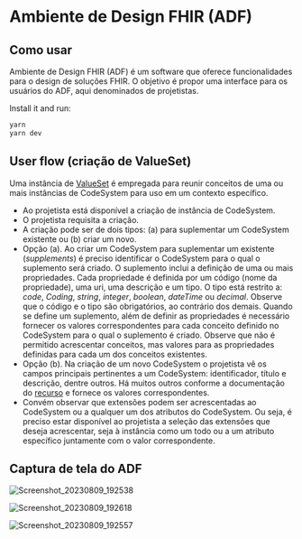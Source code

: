 # Ambiente de Design FHIR (ADF)

## Como usar

Ambiente de Design FHIR (ADF) é um software que oferece funcionalidades para o design de soluções FHIR. O objetivo é propor uma interface para os usuários do ADF, aqui denominados de projetistas.

Install it and run:

```sh
yarn 
yarn dev
```

## User flow (criação de ValueSet)

Uma instância de [ValueSet](https://www.hl7.org/fhir/r4/valueset.html) é empregada para reunir conceitos de uma ou mais instâncias de
CodeSystem para uso em um contexto específico.

- Ao projetista está disponível a criação de instância de CodeSystem.
- O projetista requisita a criação.
- A criação pode ser de dois tipos: (a) para suplementar um CodeSystem existente ou (b) criar um novo.
- Opção (a). Ao criar um CodeSystem para suplementar um existente (_supplements_) é preciso identificar o CodeSystem para o qual o suplemento será criado. O suplemento inclui a definição de uma ou mais propriedades. Cada propriedade é definida por um código (nome da propriedade), uma uri, uma descrição e um tipo. O tipo está restrito a: _code_, _Coding_, _string_, _integer_, _boolean_, _dateTime_ ou _decimal_. Observe que o código e o tipo são obrigatórios, ao contrário dos demais. Quando se define um suplemento, além de definir as propriedades é necessário fornecer os valores correspondentes para cada conceito definido no CodeSystem para o qual o suplemento é criado. Observe que não é permitido acrescentar conceitos, mas valores para as propriedades definidas para cada um dos conceitos existentes.
- Opção (b). Na criação de um novo CodeSystem o projetista vê os campos principais pertinentes a um CodeSystem: identificador, título e descrição, dentre outros. Há muitos outros conforme a documentação do [recurso](http://hl7.org/fhir/r4/codesystem) e fornece os valores correspondentes.
- Convém observar que extensões podem ser acrescentadas ao CodeSystem ou a qualquer um dos atributos do CodeSystem. Ou seja, é preciso estar disponível ao projetista a seleção das extensões que deseja acrescentar, seja à instância como um todo ou a um atributo específico juntamente com o valor correspondente.

## Captura de tela do ADF

![Screenshot_20230809_192538](https://github.com/ArthurFariaPeixoto/FhirHub/assets/102395421/d1f6745f-6718-446b-9583-65ce5523db24)

![Screenshot_20230809_192618](https://github.com/ArthurFariaPeixoto/FhirHub/assets/102395421/b2ad1eba-3400-4ed9-bab3-798e175c0d69)

![Screenshot_20230809_192557](https://github.com/ArthurFariaPeixoto/FhirHub/assets/102395421/0d237b28-803e-4f6c-9787-f9f5dbdbf1eb)

